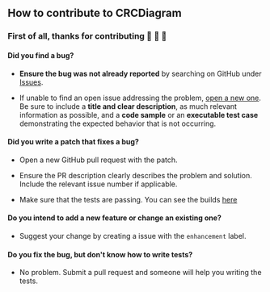## How to contribute to CRCDiagram

### First of all, thanks for contributing :tada: :tada: :tada:

#### **Did you find a bug?**

* **Ensure the bug was not already reported** by searching on GitHub under [Issues](https://github.com/IuryAlves/CRCDiagram/issues).

* If unable to find an open issue addressing the problem, [open a new one](https://github.com/IuryAlves/CRCDiagram/issues/new). Be sure to include a **title and clear description**, as much relevant information as possible, and a **code sample** or an **executable test case** demonstrating the expected behavior that is not occurring.


#### **Did you write a patch that fixes a bug?**

* Open a new GitHub pull request with the patch.

* Ensure the PR description clearly describes the problem and solution. Include the relevant issue number if applicable.

* Make sure that the tests are passing. You can see the builds  [here](https://travis-ci.org/IuryAlves/CRCDiagram)

#### **Do you intend to add a new feature or change an existing one?**

* Suggest your change by creating a issue with the ```enhancement``` label.

#### **Do you fix the bug, but don't know how to write tests?**

* No problem. Submit a pull request and someone will help you writing the tests.
